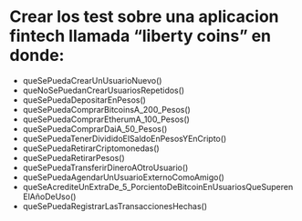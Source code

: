 # Crear los test sobre una aplicacion fintech llamada __“liberty coins”__ en donde: 

- queSePuedaCrearUnUsuarioNuevo() 
- queNoSePuedanCrearUsuariosRepetidos() 
- queSePuedaDepositarEnPesos() 
- queSePuedaComprarBitcoinsA_200_Pesos() 
- queSePuedaComprarEtherumA_100_Pesos() 
- queSePuedaComprarDaiA_50_Pesos() 
- queSePuedaTenerDivididoElSaldoEnPesosYEnCripto() 
- queSePuedaRetirarCriptomonedas() 
- queSePuedaRetirarPesos() 
- queSePuedaTransferirDineroAOtroUsuario() 
- queSePuedaAgendarUnUsuarioExternoComoAmigo() 
- queSeAcrediteUnExtraDe_5_PorcientoDeBitcoinEnUsuariosQueSuperenElAñoDeUso() 
- queSePuedaRegistrarLasTransaccionesHechas() 
